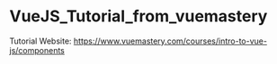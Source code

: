 # VueJS_Tutorial_from_vuemastery

Tutorial Website:
https://www.vuemastery.com/courses/intro-to-vue-js/components
